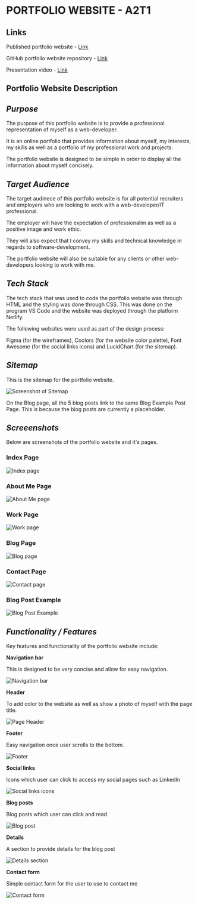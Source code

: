 # PORTFOLIO WEBSITE - A2T1

## **Links**  
  
  
Published portfolio website - [Link](https://tonylehuynh.netlify.app/)

GitHub portfolio website repository - [Link](https://github.com/tonylehuynh/Portfolio-Assignment_T1A2)

Presentation video - [Link](https://www.google.com)

## **Portfolio Website Description**

## *Purpose*

The purpose of this portfolio website is to provide a professional representation of myself as a web-developer. 

It is an online portfolio that provides information about myself, my interests, my skills as well as a portfolio of my professional work and projects.

The portfolio website is designed to be simple in order to display all the information about myself concisely.

## *Target Audience*

The target audinece of this portfolio website is for all potential recruiters and employers who are looking to work with a web-developer/IT professional. 

The employer will have the expectation of professionalim as well as a positive image and work ethic. 

They will also expect that I convey my skills and technical knowledge in regards to software-development.

The portfolio website will also be suitable for any clients or other web-developers looking to work with me. 

## *Tech Stack*

The tech stack that was used to code the portfolio website was through HTML and the styling was done through CSS. This was done on the program VS Code and the website was deployed through the platform Netlify. 

The following websites were used as part of the design process:

Figma (for the wireframes), Coolors (for the website color palette), Font Awesome (for the social links icons) and LucidChart (for the sitemap).

## *Sitemap*

This is the sitemap for the portfolio website.

![Screenshot of Sitemap](./docs/Portfolio%20Sitemap.png)

On the Blog page, all the 5 blog posts link to the same Blog Example Post Page. This is because the blog posts are currently a placeholder. 

## *Screeenshots*

Below are screenshots of the portfolio website and it's pages.

### **Index Page**

![Index page](./docs/Index_Screenshot.jpg)


### **About Me Page**

![About Me page](./docs/Aboutme_Screenshot.jpg)

### **Work Page**

![Work page](./docs/Work_Screenshot.jpg)

### **Blog Page**

![Blog page](./docs/Blog_Screenshot.jpg)

### **Contact Page**

![Contact page](./docs/Contact_Screenshot.jpg)

### **Blog Post Example**

![Blog Post Example](./docs/BlogPost_Screenshot.jpg)


## *Functionality / Features*

Key features and functionality of the portfolio website include:

**Navigation bar**

This is designed to be very concise and allow for easy navigation.

![Navigation bar](./docs/NavBar_Screenshot.jpg)

**Header**

To add color to the website as well as show a photo of myself with the page title.

![Page Header](./docs/Header_Screenshot.jpg)

**Footer**

Easy navigation once user scrolls to the bottom.

![Footer](./docs/Footer_Screenshot.jpg)

**Social links**

Icons which user can click to access my social pages such as LinkedIn

![Social links icons](./docs/SocialLinks_Screenshot.jpg)

**Blog posts**

Blog posts which user can click and read

![Blog post](./docs/Exampleposts_Screenshot.jpg)

**Details**

A section to provide details for the blog post 

![Details section](./docs/blogdetails_screenshot.jpg)


**Contact form**

Simple contact form for the user to use to contact me 

![Contact form](./docs/Contactform_Screenshot.jpg)

